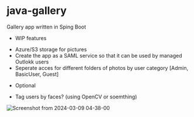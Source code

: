 # java-gallery
Gallery app written in Sping Boot


- WIP features
* Azure/S3 storage for pictures
* Create the app as a SAML service so that it can be used by managed Outlokk users
* Seperate acces for different folders of photos by user category [Admin, BasicUser, Guest]

- Optional
* Tag users by faces? (using OpenCV or soemthing)

![Screenshot from 2024-03-09 04-38-00](https://github.com/vipermark7/java-gallery/assets/9751748/f79d1661-4365-4837-bad1-7a995a36fc18)
